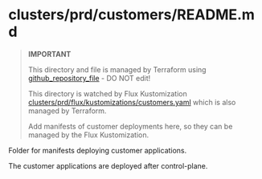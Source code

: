 # clusters/prd/customers/README.md

> **IMPORTANT**
>
> This directory and file is managed by Terraform using [github_repository_file](https://registry.terraform.io/providers/integrations/github/latest/docs/resources/repository_file) - DO NOT edit!
>
> This directory is watched by Flux Kustomization [clusters/prd/flux/kustomizations/customers.yaml](../../..//clusters/prd/flux/kustomizations/customers.yaml) which is also managed by Terraform.
>
> Add manifests of customer deployments here, so they can be managed by the Flux Kustomization.

Folder for manifests deploying customer applications.

The customer applications are deployed after control-plane.
